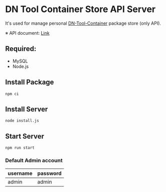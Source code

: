 # DN Tool Container Store API Server

It's used for manage personal [DN-Tool-Container](https://github.com/como65416/DnToolContainer) package store (only API).

※ API document: [Link](https://como65416.github.io/DN-Tool-Container-Store-API-Server/)

## Required:

- MySQL
- Node.js

## Install Package

```
npm ci
```

## Install Server

```
node install.js
```

## Start Server

```
npm run start
```

### Default Admin account

| username | password |
| --- | --- |
| admin | admin |
